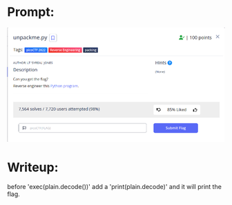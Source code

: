 <h1>
  Prompt:
</h1>

![alt text](prompt.png)

<h1>
  Writeup:
</h1>

before 'exec(plain.decode())' add a 'print(plain.decode)' and it will print the flag.
